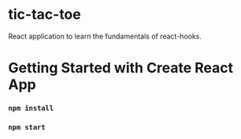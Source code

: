 # tic-tac-toe
React application to learn the fundamentals of react-hooks.

# Getting Started with Create React App
### `npm install`
### `npm start`